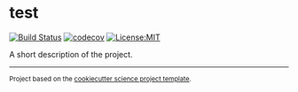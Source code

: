 test
==============================
[![Build Status](https://travis-ci.com/mobigroup/test.svg?branch=master)](https://travis-ci.com/mobigroup/test)
[![codecov](https://codecov.io/gh/mobigroup/test/branch/master/graph/badge.svg)](https://codecov.io/gh/mobigroup/test)
[![License:MIT](https://img.shields.io/badge/License-MIT-lightgray.svg?style=flt-square)](https://opensource.org/licenses/MIT)

A short description of the project.

--------

<p><small>Project based on the <a target="_blank" href="https://github.com/jbusecke/cookiecutter-science-project">cookiecutter science project template</a>.</small></p>
